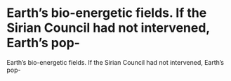 # Earth’s bio-energetic fields. If  the Sirian Council had not intervened, Earth’s pop-

Earth’s bio-energetic fields. If  the Sirian Council had not intervened, Earth’s pop-